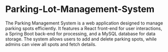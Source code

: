 # Parking-Lot-Management-System
The Parking Management System is a web application designed to manage parking spots efficiently. It features a React front-end for user interactions, a Spring Boot back-end for processing, and a MySQL database for data storage. The system allows users to add and delete parking spots, while admins can view all spots and fetch details.
